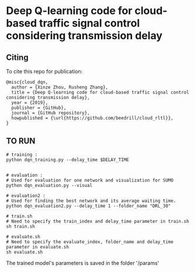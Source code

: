 # Deep Q-learning code for cloud-based traffic signal control considering transmission delay

## Citing
To cite this repo for publication:
```
@misc{cloud_dqn,
  author = {Xinze Zhou, Rusheng Zhang},
  title = {Deep Q-learning code for cloud-based traffic signal control considering transmission delay},
  year = {2019},
  publisher = {GitHub},
  journal = {GitHub repository},
  howpublished = {\url{https://github.com/beedrill/cloud_rltl}},
}
```

## TO RUN

```
# training : 
python dqn_training.py --delay_time $DELAY_TIME


# evaluation :
# Used for evaluation for one network and visualization for SUMO
python dqn_evaluation.py --visual

# evaluation2 :
# Used for finding the best network and its average waiting time. 
python dqn_evaluation2.py --delay_time 1 --folder_name "DRL_30"

# train.sh
# Need to specify the train_index and delay_time parameter in train.sh
sh train.sh

# evaluate.sh
# Need to specify the evaluate_index, folder_name and delay_time parameter in evaluate.sh
sh evaluate.sh

```

The trained model's parameters is saved in the folder '/params'

